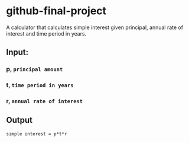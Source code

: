 # github-final-project
A calculator that calculates simple interest given principal, annual rate of interest and time period in years.

## Input:
   ### p,  `principal amount`
   ### t,  `time period in years`
   ### r,  `annual rate of interest`
   
## Output
   `simple interest = p*t*r`
